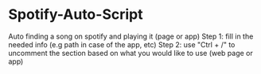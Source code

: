 # Spotify-Auto-Script
Auto finding a song on spotify and playing it (page or app)
Step 1: fill in the needed info (e.g path in case of the app, etc)
Step 2: use "Ctrl + /" to uncomment the section based on what you would like to use (web page or app)
